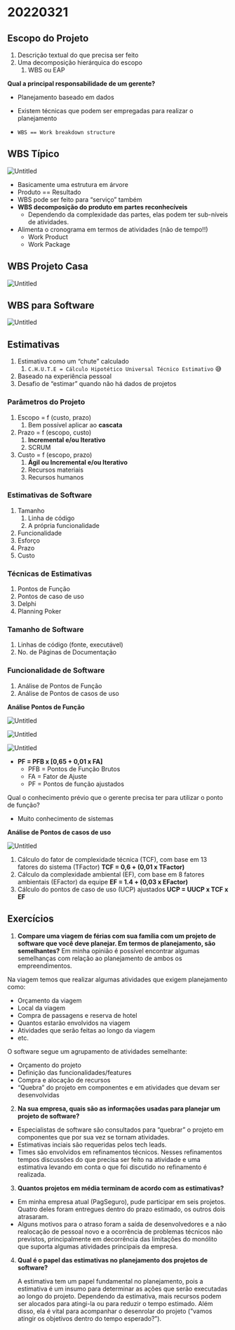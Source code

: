 # 20220321

## Escopo do Projeto

1. Descrição textual do que precisa ser feito
2. Uma decomposição hierárquica do escopo
    1. WBS ou EAP

**Qual a principal responsabilidade de um gerente?**

- Planejamento baseado em dados
- Existem técnicas que podem ser empregadas para realizar o planejamento

- `WBS == Work breakdown structure`

## WBS Típico

![Untitled](./resources/Untitled.png)

- Basicamente uma estrutura em árvore
- Produto == Resultado
- WBS pode ser feito para “serviço” também
- **WBS decomposição do produto em partes reconhecíveis**
    - Dependendo da complexidade das partes, elas podem ter sub-níveis de atividades.
- Alimenta o cronograma em termos de atividades (não de tempo!!)
    - Work Product
    - Work Package

## WBS Projeto Casa

![Untitled](./resources/Untitled%201.png)

## WBS para Software

![Untitled](./resources/Untitled%202.png)

## Estimativas

1. Estimativa como um “chute” calculado
    1. `C.H.U.T.E = Cálculo Hipotético Universal Técnico Estimativo` 😅
2. Baseado na experiência pessoal
3. Desafio de “estimar” quando não há dados de projetos

### Parâmetros do Projeto

1. Escopo = f (custo, prazo)
    1. Bem possível aplicar ao **cascata**
2. Prazo = f (escopo, custo)
    1. **Incremental e/ou Iterativo**
    2. SCRUM
3. Custo = f (escopo, prazo)
    1. **Ágil ou Incremental e/ou Iterativo**
    2. Recursos materiais
    3. Recursos humanos
    

### Estimativas de Software

1. Tamanho
    1. Linha de código
    2. A própria funcionalidade
2. Funcionalidade
3. Esforço
4. Prazo
5. Custo

### Técnicas de Estimativas

1. Pontos de Função
2. Pontos de caso de uso
3. Delphi
4. Planning Poker

### Tamanho de Software

1. Linhas de código (fonte, executável)
2. No. de Páginas de Documentação

### Funcionalidade de Software

1. Análise de Pontos de Função
2. Análise de Pontos de casos de uso

**Análise Pontos de Função**

![Untitled](./resources/Untitled%203.png)

![Untitled](./resources/Untitled%204.png)

![Untitled](./resources/Untitled%205.png)

- **PF =  PFB x [0,65 + 0,01 x FA]**
    - PFB = Pontos de Função Brutos
    - FA = Fator de Ajuste
    - PF = Pontos de função ajustados
    

Qual o conhecimento prévio que o gerente precisa ter para utilizar o ponto de função? 

- Muito conhecimento de sistemas

**Análise de Pontos de casos de uso**

![Untitled](./resources/Untitled%206.png)

1. Cálculo do fator de complexidade técnica (TCF), com base em 13 fatores do sistema (TFactor)
**TCF = 0,6 + (0,01 x TFactor)**
2. Cálculo da complexidade ambiental (EF), com base em 8 fatores ambientais (EFactor) da equipe
**EF = 1.4 + (0,03 x EFactor)**
3. Cálculo do pontos de caso de uso (UCP) ajustados
**UCP = UUCP x TCF x EF**

## Exercícios

1. **Compare uma viagem de férias com sua família com um projeto de software que você deve planejar. Em termos de planejamento, são semelhantes?**
Em minha opinião é possível encontrar algumas semelhanças com relação ao planejamento de ambos os empreendimentos. 

Na viagem temos que realizar algumas atividades que exigem planejamento como:
- Orçamento da viagem
- Local da viagem
- Compra de passagens e reserva de hotel
- Quantos estarão envolvidos na viagem
- Atividades que serão feitas ao longo da viagem
- etc.

O software segue um agrupamento de atividades semelhante:
- Orçamento do projeto
- Definição das funcionalidades/features
- Compra e alocação de recursos
- “Quebra” do projeto em componentes e em atividades que devam ser desenvolvidas
2. **Na sua empresa, quais são as informações usadas para planejar um projeto de software?**
- Especialistas de software são consultados para “quebrar” o projeto em componentes que por sua vez se tornam atividades.
- Estimativas inciais são requeridas pelos tech leads.
- Times são envolvidos em refinamentos técnicos. Nesses refinamentos tempos discussões do que precisa ser feito na atividade e uma estimativa levando em conta o que foi discutido no refinamento é realizada.
3. **Quantos projetos em média terminam de acordo com as estimativas?**
- Em minha empresa atual (PagSeguro), pude participar em seis projetos. Quatro deles foram entregues dentro do prazo estimado, os outros dois atrasaram.
- Alguns motivos para o atraso foram a saída de desenvolvedores e a não realocação de pessoal novo e a ocorrência de problemas técnicos não previstos, principalmente em decorrência das limitações do monólito que suporta algumas atividades principais da empresa. 

4. **Qual é o papel das estimativas no planejamento dos projetos de software?**
    
    A estimativa tem um papel fundamental no planejamento, pois a estimativa é um insumo para determinar as ações que serão executadas ao longo do projeto. Dependendo da estimativa, mais recursos podem ser alocados para atingi-la ou para reduzir o tempo estimado. Além disso, ela é vital para acompanhar o desenrolar do projeto (”vamos atingir os objetivos dentro do tempo esperado?”).